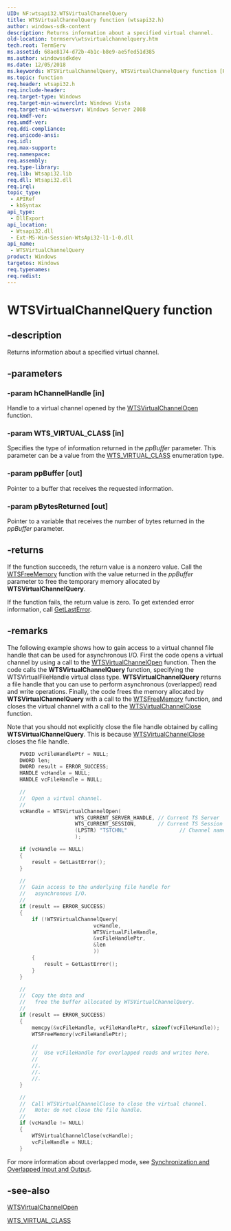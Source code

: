 ```yaml
---
UID: NF:wtsapi32.WTSVirtualChannelQuery
title: WTSVirtualChannelQuery function (wtsapi32.h)
author: windows-sdk-content
description: Returns information about a specified virtual channel.
old-location: termserv\wtsvirtualchannelquery.htm
tech.root: TermServ
ms.assetid: 68ae8174-d72b-4b1c-b8e9-ae5fed51d385
ms.author: windowssdkdev
ms.date: 12/05/2018
ms.keywords: WTSVirtualChannelQuery, WTSVirtualChannelQuery function [Remote Desktop Services], _win32_wtsvirtualchannelquery, termserv.wtsvirtualchannelquery, wtsapi32/WTSVirtualChannelQuery
ms.topic: function
req.header: wtsapi32.h
req.include-header: 
req.target-type: Windows
req.target-min-winverclnt: Windows Vista
req.target-min-winversvr: Windows Server 2008
req.kmdf-ver: 
req.umdf-ver: 
req.ddi-compliance: 
req.unicode-ansi: 
req.idl: 
req.max-support: 
req.namespace: 
req.assembly: 
req.type-library: 
req.lib: Wtsapi32.lib
req.dll: Wtsapi32.dll
req.irql: 
topic_type:
 - APIRef
 - kbSyntax
api_type:
 - DllExport
api_location:
 - Wtsapi32.dll
 - Ext-MS-Win-Session-WtsApi32-l1-1-0.dll
api_name:
 - WTSVirtualChannelQuery
product: Windows
targetos: Windows
req.typenames: 
req.redist: 
---
```


# WTSVirtualChannelQuery function


## -description


Returns information about a specified virtual 
    channel.


## -parameters




### -param hChannelHandle [in]

Handle to a virtual channel opened by the 
      <a href="https://msdn.microsoft.com/0daaf06f-ba05-469c-b888-3df5d9495364">WTSVirtualChannelOpen</a> function.


### -param WTS_VIRTUAL_CLASS [in]

Specifies the type of information returned in the <i>ppBuffer</i> parameter. This parameter 
      can be a value from the <a href="https://msdn.microsoft.com/ca7bb0ff-f5af-477f-a610-563071554234">WTS_VIRTUAL_CLASS</a> 
      enumeration type.


### -param ppBuffer [out]

Pointer to a buffer that receives the requested information.


### -param pBytesReturned [out]

Pointer to a variable that receives the number of bytes returned in the <i>ppBuffer</i> 
      parameter.


## -returns



If the function succeeds, the return value is a nonzero value. Call the 
       <a href="https://msdn.microsoft.com/1c325174-ec08-4bbb-8e91-1a3cc9256110">WTSFreeMemory</a> function with the value returned in 
       the <i>ppBuffer</i> parameter to free the temporary memory allocated by 
       <b>WTSVirtualChannelQuery</b>.
      

If the function fails, the return value is zero. To get extended error information, call 
       <a href="https://msdn.microsoft.com/d852e148-985c-416f-a5a7-27b6914b45d4">GetLastError</a>.
      




## -remarks



The following example shows how to gain access to a virtual channel file handle that can be used for 
    asynchronous I/O. First the code opens a virtual channel by using a call to the 
    <a href="https://msdn.microsoft.com/0daaf06f-ba05-469c-b888-3df5d9495364">WTSVirtualChannelOpen</a> function.
    Then the code calls the 
    <b>WTSVirtualChannelQuery</b> function, specifying 
    the WTSVirtualFileHandle virtual class type. 
    <b>WTSVirtualChannelQuery</b> returns a file 
    handle that you can use to perform asynchronous (overlapped) read and write operations. Finally, the code frees 
    the memory allocated by 
    <b>WTSVirtualChannelQuery</b> with a call to the 
    <a href="https://msdn.microsoft.com/1c325174-ec08-4bbb-8e91-1a3cc9256110">WTSFreeMemory</a> function, and closes the 
    virtual channel with a call to the 
    <a href="https://msdn.microsoft.com/d82cb1cd-a9bd-45e8-8a86-2c7dd860b987">WTSVirtualChannelClose</a> function.

Note that you should not explicitly close the file handle obtained by calling 
    <b>WTSVirtualChannelQuery</b>. This is because 
    <a href="https://msdn.microsoft.com/d82cb1cd-a9bd-45e8-8a86-2c7dd860b987">WTSVirtualChannelClose</a> closes the file handle.


```cpp
    PVOID vcFileHandlePtr = NULL;
    DWORD len;
    DWORD result = ERROR_SUCCESS;
    HANDLE vcHandle = NULL;
    HANDLE vcFileHandle = NULL;

    //
    //  Open a virtual channel.
    //
    vcHandle = WTSVirtualChannelOpen(
                      WTS_CURRENT_SERVER_HANDLE, // Current TS Server
                      WTS_CURRENT_SESSION,       // Current TS Session
                      (LPSTR) "TSTCHNL"                 // Channel name
                      );

    if (vcHandle == NULL) 
    {
        result = GetLastError();
    }

    //
    //  Gain access to the underlying file handle for 
    //   asynchronous I/O. 
    //
    if (result == ERROR_SUCCESS) 
    {
        if (!WTSVirtualChannelQuery(
                            vcHandle,
                            WTSVirtualFileHandle,
                            &vcFileHandlePtr,
                            &len
                            )) 
        {
            result = GetLastError();
        }
    }

    //
    //  Copy the data and
    //   free the buffer allocated by WTSVirtualChannelQuery.
    //
    if (result == ERROR_SUCCESS) 
    {
        memcpy(&vcFileHandle, vcFileHandlePtr, sizeof(vcFileHandle));
        WTSFreeMemory(vcFileHandlePtr);

        //
        //  Use vcFileHandle for overlapped reads and writes here.
        //
        //.
        //.
        //.
    }

    //
    //  Call WTSVirtualChannelClose to close the virtual channel. 
    //   Note: do not close the file handle.
    //
    if (vcHandle != NULL) 
    {
        WTSVirtualChannelClose(vcHandle);
        vcFileHandle = NULL;
    }

```


For more information about overlapped mode, see 
    <a href="https://msdn.microsoft.com/db44990e-5a0f-4153-8ff6-79dd7cda48af">Synchronization and Overlapped Input and 
    Output</a>.




## -see-also




<a href="https://msdn.microsoft.com/0daaf06f-ba05-469c-b888-3df5d9495364">WTSVirtualChannelOpen</a>



<a href="https://msdn.microsoft.com/ca7bb0ff-f5af-477f-a610-563071554234">WTS_VIRTUAL_CLASS</a>
 

 

